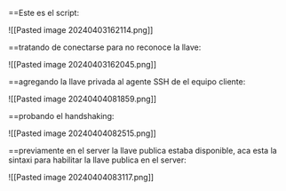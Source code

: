
==Este es el script:

 ![[Pasted image 20240403162114.png]]


==tratando de conectarse para no reconoce la llave:

![[Pasted image 20240403162045.png]]

==agregando la llave privada al agente SSH de el equipo cliente:

![[Pasted image 20240404081859.png]]

==probando el handshaking:

![[Pasted image 20240404082515.png]]

==previamente en el server la llave publica estaba disponible, aca esta la sintaxi para habilitar la llave publica en el server:

![[Pasted image 20240404083117.png]]
